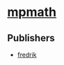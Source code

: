 # [mpmath](https://pypi.org/project/mpmath)



## Publishers
- [fredrik](https://pypi.org/user/fredrik)

